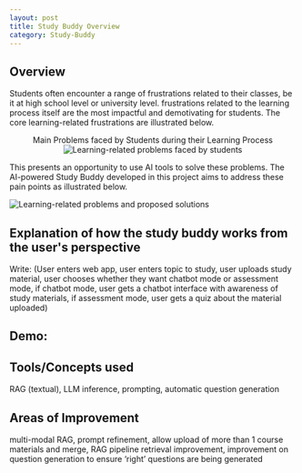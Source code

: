 ```yaml
---
layout: post
title: Study Buddy Overview
category: Study-Buddy
---
```


## Overview

Students often encounter a range of frustrations related to their classes, be it at high school level or university level. frustrations related to the learning process itself are the most impactful and demotivating for students. The core learning-related frustrations are illustrated below. 

<div style="text-align: center;"> Main Problems faced by Students during their Learning Process </div>

<div align="center">
  <img src="{{ site.baseurl }}/images/study-buddy/problems.png" alt="Learning-related problems faced by students">
</div>

This presents an opportunity to use AI tools to solve these problems. The AI-powered Study Buddy developed in this project aims to address these pain points as illustrated below. 

  <img src="{{ site.baseurl }}/images/study-buddy/problems_solutions.png" alt="Learning-related problems and proposed solutions">
</div>

## Explanation of how the study buddy works from the user's perspective

Write: 
(User enters web app, user enters topic to study, user uploads study material, user chooses whether they want chatbot mode or assessment mode, if chatbot mode, user gets a chatbot interface with awareness of study materials, if assessment mode, user gets a quiz about the material uploaded) 

Demo:
--

## Tools/Concepts used 

RAG (textual), LLM inference, prompting, automatic question generation

## Areas of Improvement

multi-modal RAG, prompt refinement, allow upload of more than 1 course materials and merge, RAG pipeline retrieval improvement, improvement on question generation to ensure ‘right’ questions are being generated 



